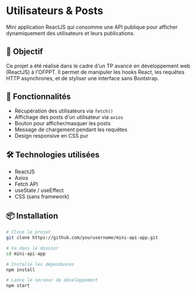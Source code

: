 # Utilisateurs & Posts

Mini application ReactJS qui consomme une API publique pour afficher dynamiquement des utilisateurs et leurs publications.

## 🎯 Objectif

Ce projet a été réalisé dans le cadre d'un TP avancé en développement web (ReactJS) à l'OFPPT. Il permet de manipuler les hooks React, les requêtes HTTP asynchrones, et de styliser une interface sans Bootstrap.

## 🚀 Fonctionnalités

- Récupération des utilisateurs via `fetch()`
- Affichage des posts d'un utilisateur via `axios`
- Bouton pour afficher/masquer les posts
- Message de chargement pendant les requêtes
- Design responsive en CSS pur

## 🛠️ Technologies utilisées

- ReactJS
- Axios
- Fetch API
- useState / useEffect
- CSS (sans framework)

## 📦 Installation

```bash
# Clone le projet
git clone https://github.com/yourusername/mini-api-app.git

# Va dans le dossier
cd mini-api-app

# Installe les dépendances
npm install

# Lance le serveur de développement
npm start
